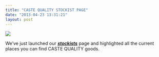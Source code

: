 ```yaml
---
title: "CASTE QUALITY STOCKIST PAGE"
date: "2013-04-23 13:31:21"
layout: post
---
```


<p><img src="http://media.tumblr.com/83415215bd8f1ee9f100be28901f4c1c/tumblr_inline_mlpmulWmRT1qz4rgp.png"/></p>

<div class="post ng-scope">
<p class="ng-binding"></p>
<p>We’ve just launched our <em><strong><a href="http://www.castequality.com/#/stockists" title="stockists">stockists</a></strong> </em>page and highlighted all the current places you can find CASTE QUALITY goods. </p>

<p></p>
</div>
